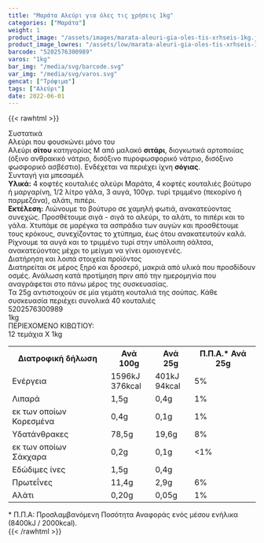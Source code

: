 ```yaml
---
title: "Μαράτα Αλεύρι για όλες τις χρήσεις 1kg"
categories: ["Μαράτα"]
weight: 1
product_image: "/assets/images/marata-aleuri-gia-oles-tis-xrhseis-1kg.jpg"
product_image_lowres: "/assets/low/marata-aleuri-gia-oles-tis-xrhseis-1kg.jpg"
barcode: "5202576300989"
varos: "1kg"
bar_img: "/media/svg/barcode.svg"
var_img: "/media/svg/varos.svg"
gencat: ["Τρόφιμα"]
tags: ["Αλεύρι"]
date: 2022-06-01
---
```

{{< rawhtml >}}

<div class="sload238">
    <div class="product">
        <div id="sistatika">Συστατικά</div>
        <div class="alltext">Αλεύρι που φουσκώνει μόνο του<br>Αλεύρι <strong>σίτου</strong>&nbsp;κατηγορίας Μ από
            μαλακό&nbsp;<strong>σιτάρι</strong>, διογκωτικά αρτοποιίας (όξινο ανθρακικό νάτριο, δισόξινο πυροφωσφορικό
            νάτριο, δισόξινο φωσφορικό ασβέστιο). Ενδέχεται να περιέχει ίχνη&nbsp;<strong>σόγιας</strong>.</div>
        <div class="srblue sp10 steee sfwb">Συνταγή για μπεσαμέλ</div>
        <div class="seee sp15"><strong>Υλικά:</strong>&nbsp;4 κοφτές κουταλιές αλεύρι Μαράτα, 4 κοφτές κουταλιές βούτυρο ή
            μαργαρίνη, 1/2 λίτρο γάλα, 3 αυγά, 100γρ. τυρί τριμμένο (πεκορίνο ή παρμεζάνα), αλάτι,
            πιπέρι.<br><strong>Εκτέλεση:</strong>&nbsp;Λιώνουμε το βούτυρο σε χαμηλή φωτιά, ανακατεύοντας συνεχώς.
            Προσθέτουμε σιγά - σιγά το αλεύρι, το αλάτι, το πιπέρι και το γάλα. Χτυπάμε σε μαρέγκα τα ασπράδια των αυγών
            και προσθέτουμε τους κρόκους, συνεχίζοντας το χτύπημα, έως ότου ανακατευτούν καλά. Ρίχνουμε τα αυγά και το
            τριμμένο τυρί στην υπόλοιπη σάλτσα, ανακατεύοντας μέχρι το μείγμα να γίνει ομοιογενές.</div>
            <div class="keno"></div>
        <div id="loipa">Διατήρηση και λοιπά στοιχεία προϊόντος</div>
        <div class="alltext">Διατηρείται σε μέρος ξηρό και δροσερό, μακριά από υλικά που προσδίδουν οσμές. Ανάλωση κατά
            προτίμηση πριν από την ημερομηνία που αναγράφεται στο πάνω μέρος της συσκευασίας.<br>Τα 25g αντιστοιχούν σε
            μία γεμάτη κουταλιά της σούπας. Κάθε συσκευασία περιέχει συνολικά 40 κουταλιές</div>
        <div id="barcode">
            <div id="barimage1"></div><span id="bartext">5202576300989</span>
        </div>
        <div id="varos">
            <div id="varosimage1"></div><span id="varostext">1kg</span>
        </div>
        <div id="kivotio">ΠΕΡΙΕΧΟΜΕΝΟ ΚΙΒΩΤΙΟΥ:<br>12 τεμάχια X 1kg</div>
        <div class="tabout">
            <table id="diatable">
                <tbody>
                    <tr>
                        <th>Διατροφική δήλωση</th>
                        <th>Ανά 100g</th>
                        <th>Ανά 25g</th>
                        <th>Π.Π.Α.* Ανά 25g</th>
                    </tr>
                    <tr>
                        <td class="texr2">Ενέργεια</td>
                        <td class="texr">1596kJ<br>376kcal</td>
                        <td class="texr">401kJ<br>94kcal</td>
                        <td class="texr">5%</td>
                    </tr>
                    <tr>
                        <td class="texr2">Λιπαρά</td>
                        <td class="texr">1,5g</td>
                        <td class="texr">0,4g</td>
                        <td class="texr">1%</td>
                    </tr>
                    <tr>
                        <td class="gray">εκ των οποίων Κορεσµένα</td>
                        <td class="gray2">0,4g</td>
                        <td class="gray2">0,1g</td>
                        <td class="gray2">1%</td>
                    </tr>
                    <tr>
                        <td class="texr2">Yδατάνθρακες</td>
                        <td class="texr">78,5g</td>
                        <td class="texr">19,6g</td>
                        <td class="texr">8%</td>
                    </tr>
                    <tr>
                        <td class="gray">εκ των οποίων Σάκχαρα</td>
                        <td class="gray2">0,2g</td>
                        <td class="gray2">0,1g</td>
                        <td class="gray2">&lt;1%</td>
                    </tr>
                    <tr>
                        <td class="texr2">Eδώδιμες ίνες</td>
                        <td class="texr">1,5g</td>
                        <td class="texr">0,4g</td>
                        <td class="texr">&nbsp;</td>
                    </tr>
                    <tr>
                        <td class="texr2">Πρωτεΐνες</td>
                        <td class="texr">11,4g</td>
                        <td class="texr">2,9g</td>
                        <td class="texr">6%</td>
                    </tr>
                    <tr>
                        <td class="texr2">Αλάτι</td>
                        <td class="texr">0,20g</td>
                        <td class="texr">0,05g</td>
                        <td class="texr">1%</td>
                    </tr>
                </tbody>
            </table>
        </div>
        <div class="alltext">* Π.Π.Α: Προσλαμβανόμενη Ποσότητα Αναφοράς ενός μέσου ενήλικα (8400kJ / 2000kcal).</div>
        <div class="pimg"></div>
    </div>
</div>
{{< /rawhtml >}}